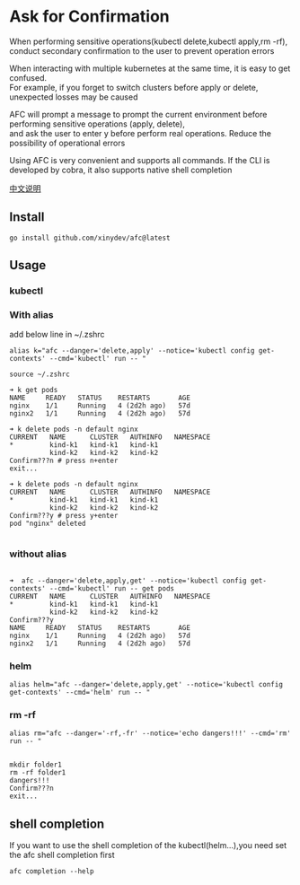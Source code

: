 # Ask for Confirmation

When performing sensitive operations(kubectl delete,kubectl apply,rm -rf),
conduct secondary confirmation to the user to prevent operation errors

When interacting with multiple kubernetes at the same time,
it is easy to get confused.   
For example, if you forget to switch clusters before apply or delete,
unexpected losses may be caused

AFC will prompt a message to prompt the current environment
before performing sensitive operations (apply, delete),  
and ask the user to enter y before perform real operations. Reduce the possibility of operational errors

Using AFC is very convenient and supports all commands. If the CLI is developed by cobra,
it also supports native shell completion

[中文说明](README-CN.md)

## Install

```shell
go install github.com/xinydev/afc@latest
```

## Usage

### kubectl

### With alias

add below line in  ~/.zshrc

```shell
alias k="afc --danger='delete,apply' --notice='kubectl config get-contexts' --cmd='kubectl' run -- "
```

```shell
source ~/.zshrc
```

```shell
➜ k get pods
NAME     READY   STATUS    RESTARTS       AGE
nginx    1/1     Running   4 (2d2h ago)   57d
nginx2   1/1     Running   4 (2d2h ago)   57d

➜ k delete pods -n default nginx
CURRENT   NAME      CLUSTER   AUTHINFO   NAMESPACE
*         kind-k1   kind-k1   kind-k1    
          kind-k2   kind-k2   kind-k2    
Confirm???n # press n+enter 
exit...

➜ k delete pods -n default nginx 
CURRENT   NAME      CLUSTER   AUTHINFO   NAMESPACE
*         kind-k1   kind-k1   kind-k1    
          kind-k2   kind-k2   kind-k2    
Confirm???y # press y+enter
pod "nginx" deleted


```

### without alias

```shell

➜  afc --danger='delete,apply,get' --notice='kubectl config get-contexts' --cmd='kubectl' run -- get pods
CURRENT   NAME      CLUSTER   AUTHINFO   NAMESPACE
*         kind-k1   kind-k1   kind-k1    
          kind-k2   kind-k2   kind-k2    
Confirm???y
NAME     READY   STATUS    RESTARTS       AGE
nginx    1/1     Running   4 (2d2h ago)   57d
nginx2   1/1     Running   4 (2d2h ago)   57d

```

### helm

```shell
alias helm="afc --danger='delete,apply,get' --notice='kubectl config get-contexts' --cmd='helm' run -- "

````

### rm -rf

```shell
alias rm="afc --danger='-rf,-fr' --notice='echo dangers!!!' --cmd='rm' run -- "
```

```shell

mkdir folder1
rm -rf folder1
dangers!!!
Confirm???n
exit...

```

## shell completion

If you want to use the shell completion of the kubectl(helm...),you need set the afc shell completion first

```shell
afc completion --help
```